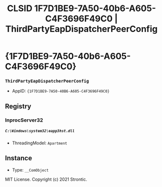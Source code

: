 ﻿---
title: "CLSID 1F7D1BE9-7A50-40b6-A605-C4F3696F49C0 | ThirdPartyEapDispatcherPeerConfig"
excerpt: What is COM-Object CLSID 1F7D1BE9-7A50-40b6-A605-C4F3696F49C0?
---

# {1F7D1BE9-7A50-40b6-A605-C4F3696F49C0}

### `ThirdPartyEapDispatcherPeerConfig`
* AppID: `{1F7D1BE9-7A50-40B6-A605-C4F3696F49C0}`

## Registry


### InprocServer32

##### `C:\Windows\system32\eapp3hst.dll`
* ThreadingModel: `Apartment`

## Instance

* Type: `__ComObject`

MIT License. Copyright (c) 2021 Strontic.


